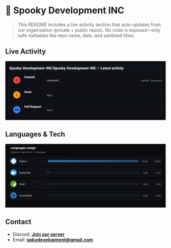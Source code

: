 # 👻 Spooky Development INC

> This README includes a live activity section that auto-updates from our organization (private + public repos). No code is exposed—only safe metadata like repo name, date, and sanitized titles.

## Live Activity
![Repo Snapshot](./assets/repo-snapshot.svg?v=d44a49b0d4)

## Languages & Tech
![Languages Usage](./assets/languages.svg?v=918927833a)

## Contact
- Discord: **[Join our server](https://discord.gg/XYspZgEEJb)**
- Email: **spkydevelopment@gmail.com**
